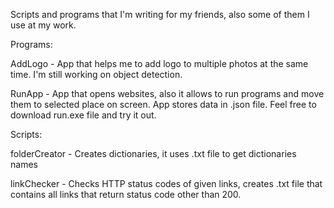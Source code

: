 Scripts and programs that I'm writing for my friends, also some of them I use at my work.

Programs:

AddLogo - App that helps me to add logo to multiple photos at the same time. I'm still working on object detection.

RunApp - App that opens websites, also it allows to run programs and move them to selected place on screen. App stores data in .json file. Feel free to download run.exe file and try it out.

Scripts:

folderCreator - Creates dictionaries, it uses .txt file to get dictionaries names

linkChecker - Checks HTTP status codes of given links, creates .txt file that contains all links that return status code other than 200.